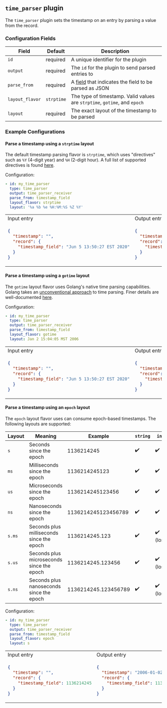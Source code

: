 ## `time_parser` plugin

The `time_parser` plugin sets the timestamp on an entry by parsing a value from the record.

### Configuration Fields

| Field           | Default    | Description                                                                      |
| ---             | ---        | ---                                                                              |
| `id`            | required   | A unique identifier for the plugin                                               |
| `output`        | required   | The `id` for the plugin to send parsed entries to                                |
| `parse_from`    | required   | A [field](/docs/field.md) that indicates the field to be parsed as JSON          |
| `layout_flavor` | `strptime` | The type of timestamp. Valid values are `strptime`, `gotime`, and `epoch`        |
| `layout`        | required   | The exact layout of the timestamp to be parsed                                   |


### Example Configurations


#### Parse a timestamp using a `strptime` layout

The default timestamp parsing flavor is `strptime`, which uses "directives" such as `%Y` (4-digit year) and `%H` (2-digit hour). A full list of supported directives is found [here](https://github.com/BlueMedora/ctimefmt/blob/3e07deba22cf7a753f197ef33892023052f26614/ctimefmt.go#L63).

Configuration:
```yaml
- id: my_time_parser
  type: time_parser
  output: time_parser_receiver
  parse_from: timestamp_field
  layout_flavor: strptime
  layout: '%a %b %e %H:%M:%S %Z %Y'
```

<table>
<tr><td> Input entry </td> <td> Output entry </td></tr>
<tr>
<td>

```json
{
  "timestamp": "",
  "record": {
    "timestamp_field": "Jun 5 13:50:27 EST 2020"
  }
}
```

</td>
<td>

```json
{
  "timestamp": "2020-06-05T13:50:27-05:00",
  "record": {
    "timestamp_field": "Jun 5 13:50:27 EST 2020"
  }
}
```

</td>
</tr>
</table>

#### Parse a timestamp using a `gotime` layout

The `gotime` layout flavor uses Golang's native time parsing capabilities. Golang takes an [unconventional approach](https://www.pauladamsmith.com/blog/2011/05/go_time.html) to time parsing. Finer details are well-documented [here](https://golang.org/src/time/format.go?s=25102:25148#L9).

Configuration:
```yaml
- id: my_time_parser
  type: time_parser
  output: time_parser_receiver
  parse_from: timestamp_field
  layout_flavor: gotime
  layout: Jan 2 15:04:05 MST 2006
```

<table>
<tr><td> Input entry </td> <td> Output entry </td></tr>
<tr>
<td>

```json
{
  "timestamp": "",
  "record": {
    "timestamp_field": "Jun 5 13:50:27 EST 2020"
  }
}
```

</td>
<td>

```json
{
  "timestamp": "2020-06-05T13:50:27-05:00",
  "record": {
    "timestamp_field": "Jun 5 13:50:27 EST 2020"
  }
}
```

</td>
</tr>
</table>

#### Parse a timestamp using an `epoch` layout

The `epoch` layout flavor uses can consume epoch-based timestamps. The following layouts are supported:

| Layout | Meaning                                   | Example              | `string` | `int64`    | `float64`  |
| ---    | ---                                       | ---                  | ---      | ---        | ---        |
| `s`    | Seconds since the epoch                   | 1136214245           | :heavy_check_mark:      | :heavy_check_mark:        | :heavy_check_mark:        |
| `ms`   | Milliseconds since the epoch              | 1136214245123        | :heavy_check_mark:      | :heavy_check_mark:        | :heavy_check_mark:        |
| `us`   | Microseconds since the epoch              | 1136214245123456     | :heavy_check_mark:      | :heavy_check_mark:        | :heavy_check_mark:        |
| `ns`   | Nanoseconds since the epoch               | 1136214245123456789  | :heavy_check_mark:      | :heavy_check_mark:        | :heavy_check_mark: (lossy) |
| `s.ms` | Seconds plus milliseconds since the epoch | 1136214245.123       | :heavy_check_mark:      | :heavy_check_mark: (lossy) | :heavy_check_mark:        |
| `s.us` | Seconds plus microseconds since the epoch | 1136214245.123456    | :heavy_check_mark:      | :heavy_check_mark: (lossy) | :heavy_check_mark:        |
| `s.ns` | Seconds plus nanoseconds since the epoch  | 1136214245.123456789 | :heavy_check_mark:      | :heavy_check_mark: (lossy) | :heavy_check_mark: (lossy) |

Configuration:
```yaml
- id: my_time_parser
  type: time_parser
  output: time_parser_receiver
  parse_from: timestamp_field
  layout_flavor: epoch
  layout: s
```

<table>
<tr><td> Input entry </td> <td> Output entry </td></tr>
<tr>
<td>

```json
{
  "timestamp": "",
  "record": {
    "timestamp_field": 1136214245
  }
}
```

</td>
<td>

```json
{
  "timestamp": "2006-01-02T15:04:05-07:00",
  "record": {
    "timestamp_field": 1136214245
  }
}
```

</td>
</tr>
</table>
